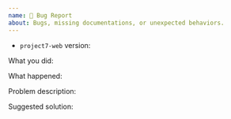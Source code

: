 ```yaml
---
name: 🐛 Bug Report
about: Bugs, missing documentations, or unexpected behaviors.
---
```


<!-- 
Thank you for your interest in this project. Bugs filed and PRs submitted are appreciated!

Please make sure that you are familiar with and follow the [Code of Conduct](https://github.com/cereblanco/project7-web/blob/master/CODE_OF_CONDUCT.md) of this project.

Also, please make sure you're familiar with and follow the instructions in [contributing guidelines](https://github.com/cereblanco/project7-web/blob/master/CONTRIBUTING.md)

- Please review the Issues policies before filing an issue:

  🐛 Bug:
  Report a bug, missing documentation, or unexpected behavior.

  💡 Feature Request:
  File a request for a new feature. Vote on the feature request by adding a 👍. This helps maintainers prioritize what to work on.

-->

- `project7-web` version:

What you did:

<!-- 
A clear and concise description of what you did.
Include code snippets/a link to online editor like CodeSandbox/CLI commands/execution instructions/configurations/anything
-->

What happened:

<!-- 
Describe the unexpected behavior that has happened.
Include complete error messages/screenshots/anything
-->

Problem description:

<!-- Describe why the current behavior is a problem. What should be the behavior? -->

Suggested solution:

<!--
It's ok if you don't have a suggested solution, but it would be helpful if you could
do a little digging to come up with some suggestions of how to solve and improve things.
-->